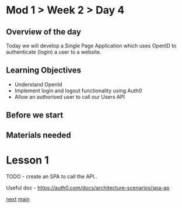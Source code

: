 # Mod 1 > Week 2 > Day 4

## Overview of the day
Today we will develop a Single Page Application which uses OpenID to authenticate (login) a user to a website.

## Learning Objectives
  * Understand OpenId
  * Implement login and logout functionality using Auth0
  * Allow an authorised user to call our Users API

## Before we start

## Materials needed

# Lesson 1
TODO - create an SPA to call the API..

Useful doc - https://auth0.com/docs/architecture-scenarios/spa-ap

[next](/swe/mod1/wk2/day5.html)
[main](/swe)
